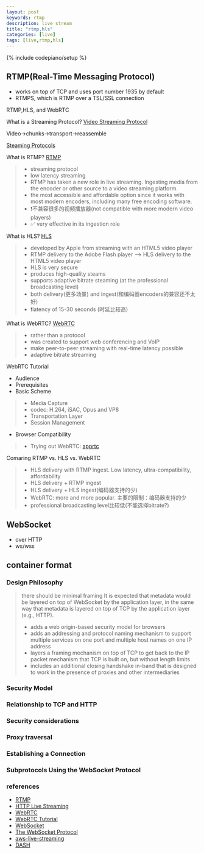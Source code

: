 ```yaml
---
layout: post
keywords: rtmp 
description: live stream
title: "rtmp,hls"
categories: [live]
tags: [live,rtmp,hls]
---
```

{% include codepiano/setup %}

## RTMP(Real-Time Messaging Protocol)

* works on top of TCP and uses port number 1935 by default
* RTMPS, which is RTMP over a TSL/SSL connection

RTMP,HLS, and WebRTC

What is a Streaming Protocol?
[Video Streaming Protocol](https://www.dacast.com/blog/video-streaming-protocol/)

Video->chunks->transport->reassemble

[Steaming Protocols](https://www.dacast.com/blog/streaming-protocols/)

What is RTMP?
[RTMP](https://www.dacast.com/blog/rtmp-real-time-messaging-protocol/)
>
> * streaming protocol
> * low latency streaming
> * RTMP has taken a new role in live streaming. Ingesting media from the encoder or other source to a video streaming platform.
> * the most accessible and affordable option since it works with most modern encoders, including many free encoding software.
> * ❗️不兼容很多的视频播放器(not compatible with more modern video players)
> * ✅ very effective in its ingestion role

What is HLS?
[HLS](https://www.dacast.com/blog/hls-streaming-protocol/)
>
> * developed by Apple from streaming with an HTML5 video player
> * RTMP delivery to the Adobe Flash player —> HLS delivery to the HTML5 video player 
> * HLS is very secure
> * produces high-quality steams
> * supports adaptive bitrate steaming (at the professional broadcasting level)
> * both delivery(更多场景) and ingest(和编码器encoders的兼容还不太好)
> * ❗️latency of 15-30 seconds (时延比较高)

What is WebRTC?
[WebRTC](https://www.dacast.com/blog/webrtc-web-real-time-communication/)
>
> * rather than a protocol
> * was created to support web conferencing and VoIP
> * make peer-to-peer streaming with real-time latency possible
> * adaptive bitrate streaming

WebRTC Tutorial

* Audience
* Prerequisites
* Basic Scheme

> * Media Capture
> * codec: H.264, iSAC, Opus and VP8
> * Transportation Layer
> * Session Management

* Browser Compatibility

> * Trying out WebRTC: [apprtc](https://apprtc.appspot.com/)

Comaring RTMP vs. HLS vs. WebRTC
>
> * HLS delivery with RTMP ingest. Low latency, ultra-compatibility, affordability
> * HLS delivery + RTMP ingest
> * HLS delivery + HLS ingest(编码器支持的少)
> * WebRTC: more and more popular. 主要的限制：编码器支持的少
> * professional broadcasting level比较低(不能选择bitrate?)

## WebSocket

* over HTTP
* ws/wss

## container format

### Design Philosophy

> there should be minimal framing
> It is expected that metadata would be layered on top of WebSocket by the application layer, in the same way that metadata is layered on top of TCP by the application layer (e.g., HTTP).
>
> * adds a web origin-based security model for browsers
> * adds an addressing and protocol naming mechanism to support multiple services on one port and multiple host names on one IP address
> * layers a framing mechanism on top of TCP to get back to the IP packet mechanism that TCP is built on, but without length limits
> * includes an additional closing handshake in-band that is designed to work in the presence of proxies and other intermediaries

### Security Model

### Relationship to TCP and HTTP

### Security considerations

### Proxy traversal

### Establishing a Connection

### Subprotocols Using the WebSocket Protocol

### references

* [RTMP](https://en.wikipedia.org/wiki/Real-Time_Messaging_Protocol)
* [HTTP Live Streaming](https://en.wikipedia.org/wiki/HTTP_Live_Streaming)
* [WebRTC](https://en.wikipedia.org/wiki/WebRTC)
* [WebRTC Tutorial](https://www.tutorialspoint.com/webrtc/index.htm)
* [WebSocket](https://en.wikipedia.org/wiki/WebSocket)
* [The WebSocket Protocol](https://datatracker.ietf.org/doc/html/rfc6455)
* [aws-live-streaming](https://aws.amazon.com/cn/blogs/media/awse-choosing-aws-live-streaming-solution-for-use-case/)
* [DASH](https://en.wikipedia.org/wiki/Dynamic_Adaptive_Streaming_over_HTTP)

